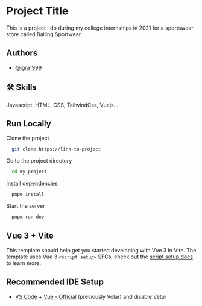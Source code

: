 # Project Title

This is a project I do during my college internships in 2021 for a sportswear store called Balling Sportwear.

## Authors

- [@jgra1999](https://www.github.com/jgra1999)

## 🛠 Skills

Javascript, HTML, CSS, TailwindCss, Vuejs...

## Run Locally

Clone the project

```bash
  git clone https://link-to-project
```

Go to the project directory

```bash
  cd my-project
```

Install dependencies

```bash
  pnpm install
```

Start the server

```bash
  pnpm run dev
```

## Vue 3 + Vite

This template should help get you started developing with Vue 3 in Vite. The template uses Vue 3 `<script setup>` SFCs, check out the [script setup docs](https://v3.vuejs.org/api/sfc-script-setup.html#sfc-script-setup) to learn more.

## Recommended IDE Setup

- [VS Code](https://code.visualstudio.com/) + [Vue - Official](https://marketplace.visualstudio.com/items?itemName=Vue.volar) (previously Volar) and disable Vetur
